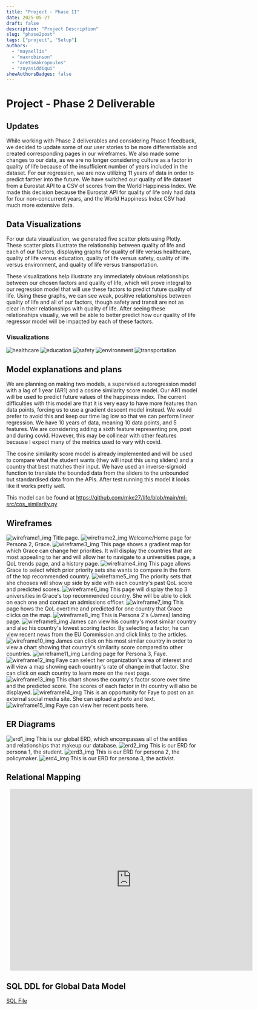 ```yaml
---
title: "Project - Phase II"
date: 2025-05-27
draft: false
description: "Project Description"
slug: "phase2post"
tags: ["project", "Setup"]
authors:
  - "mayaellis"
  - "maxrobinson"
  - "aretimakropoulos"
  - "zoyasiddiqui"
showAuthorsBadges: false
---
```


# Project - Phase 2 Deliverable

## Updates

While working with Phase 2 deliverables and considering Phase 1 feedback, we decided to update some of our user stories to be more differentiable and created corresponding pages in our wireframes. We also made some changes to our data, as we are no longer considering culture as a factor in quality of life because of the insufficient number of years included in the dataset. For our regression, we are now utilizing 11 years of data in order to predict farther into the future. We have switched our quality of life dataset from a Eurostat API to a CSV of scores from the World Happiness Index. We made this decision because the Eurostat API for quality of life only had data for four non-concurrent years, and the World Happiness Index CSV had much more extensive data.

## Data Visualizations

For our data visualization, we generated five scatter plots using Plotly. These scatter plots illustrate the relationship between quality of life and each of our factors, displaying graphs for quality of life versus healthcare, quality of life versus education, quality of life versus safety, quality of life versus environment, and quality of life versus transportation.

These visualizations help illustrate any immediately obvious relationships between our chosen factors and quality of life, which will prove integral to our regression model that will use these factors to predict future quality of life. Using these graphs, we can see weak, positive relationships between quality of life and all of our factors, though safety and transit are not as clear in their relationships with quality of life. After seeing these relationships visually, we will be able to better predict how our quality of life regressor model will be impacted by each of these factors.

### Visualizations

![healthcare](/health_qol.jpg)
![education](/edu_qol.jpg)
![safety](/safety_qol.jpg)
![environment](/env_qol.jpg)
![transportation](/inf_qol.jpg)

## Model explanations and plans

We are planning on making two models, a supervised autoregression model with a lag of 1 year (AR1) and a cosine similarity score model. Our AR1 model will be used to predict future values of the happiness index. The current difficulties with this model are that it is very easy to have more features than data points, forcing us to use a gradient descent model instead. We would prefer to avoid this and keep our time lag low so that we can perform linear regression. We have 10 years of data, meaning 10 data points, and 5 features. We are considering adding a sixth feature representing pre, post and during covid. However, this may be collinear with other features because I expect many of the metrics used to vary with covid.

The cosine similarity score model is already implemented and will be used to compare what the student wants (they will input this using sliders) and a country that best matches their input. We have used an inverse-sigmoid function to translate the bounded data from the sliders to the unbounded but standardised data from the APIs. After test running this model it looks like it works pretty well.

This model can be found at https://github.com/mke27/life/blob/main/ml-src/cos_similarity.py

## Wireframes

![wireframe1_img](er_diagrams-06.jpg)
Title page.
![wireframe2_img](er_diagrams-07.jpg)
Welcome/Home page for Persona 2, Grace.
![wireframe3_img](er_diagrams-08.jpg)
This page shows a gradient map for which Grace can change her priorities. It will display the countries that are most appealing to her and will allow her to navigate to a universities page, a QoL trends page, and a history page.
![wireframe4_img](er_diagrams-09.jpg)
This page allows Grace to select which prior priority sets she wants to compare in the form of the top recommended country.
![wireframe5_img](er_diagrams-10.jpg)
The priority sets that she chooses will show up side by side with each country's past QoL score and predicted scores.
![wireframe6_img](er_diagrams-11.jpg)
This page will display the top 3 universities in Grace's top recommended country. She will be able to click on each one and contact an admissions officer.
![wireframe7_img](er_diagrams-12.jpg)
This page hows the QoL overtime and predicted for one country that Grace clicks on the map.
![wireframe8_img](er_diagrams-13.jpg)
This is Persona 2's (James) landing page.
![wireframe9_img](er_diagrams-14.jpg)
James can view his country's most similar country and also his country's lowest scoring factor. By selecting a factor, he can view recent news from the EU Commission and click links to the articles.
![wireframe10_img](er_diagrams-15.jpg)
James can click on his most similar country in order to view a chart showing that country's similarity score compared to other countries.
![wireframe11_img](er_diagrams-16.jpg)
Landing page for Persona 3, Faye.
![wireframe12_img](er_diagrams-17.jpg)
Faye can select her organization's area of interest and will view a map showing each country's rate of change in that factor. She can click on each country to learn more on the next page.
![wireframe13_img](er_diagrams-18.jpg)
This chart shows the country's factor score over time and the predicted score. The scores of each factor in thi country will also be displayed.
![wireframe14_img](er_diagrams-19.jpg)
This is an opportunity for Faye to post on an external social media site. She can upload a photo and text.
![wireframe15_img](er_diagrams-20.jpg)
Faye can view her recent posts here.

## ER Diagrams

![erd1_img](er_diagrams-01.jpg)
This is our global ERD, which encompasses all of the entities and relationships that makeup our database.
![erd2_img](er_diagrams-02.jpg)
This is our ERD for persona 1, the student.
![erd3_img](er_diagrams-03.jpg)
This is our ERD for persona 2, the policymaker.
![erd4_img](er_diagrams-04.jpg)
This is our ERD for persona 3, the activist.

## Relational Mapping

<div style="width: 640px; height: 480px; margin: 10px; position: relative;"><iframe allowfullscreen frameborder="0" style="width:640px; height:480px" src="https://lucid.app/documents/embedded/6399ce45-7fe8-4d5b-b456-1b6e986de67d" id="jSzj-C2TrnaZ"></iframe></div>

## SQL DDL for Global Data Model

[SQL File](https://raw.githubusercontent.com/mke27/life/refs/heads/main/database-files/global_db.sql)
